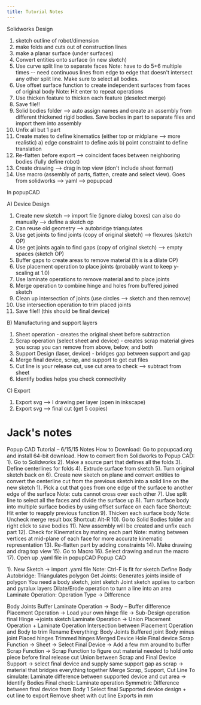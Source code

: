 ```yaml
---
title: Tutorial Notes
---
```


Solidworks Design
1) sketch outline of robot/dimension
2) make folds and cuts out of construction lines
3) make a planar surface (under surfaces)
4) Convert entities onto surface (in new sketch)
5) Use curve split line to separate faces
Note: have to do 5+6 multiple times -- need continuous lines from edge to edge that doesn't intersect any other split line. Make sure to select all bodies.
6) Use offset surface function to create independent surfaces from faces of original body
Note: Hit enter to repeat operations
7) Use thicken feature to thicken each feature (deselect merge)
8) Save file!!
9) Solid bodies folder --> auto assign names and create an assembly from different thickened rigid bodies. Save bodies in part to separate files and import them into assembly
10) Unfix all but 1 part
11) Create mates to define kinematics (either top or midplane --> more realistic)
          a) edge constraint to define axis
           b) point constraint to define translation
12) Re-flatten before export --> coincident faces between neighboring bodies (fully define robot)
12) Create drawing --> drag in top view (don't include sheet format)
13) Use macro (assembly of parts, flatten, create and select view). Goes from solidworks --> yaml --> popupcad

In popupCAD

A) Device Design
1) Create new sketch --> import file (ignore dialog boxes)
          can also do manually --> define a sketch op
2) Can reuse old geometry --> autobridge triangulates
2) Use get joints to find joints (copy of original sketch) --> flexures (sketch OP)
3) Use get joints again to find gaps (copy of original sketch) --> empty spaces (sketch OP)
4) Buffer gaps to create areas to remove material (this is a dilate OP)  
5) Use placement operation to place joints (probably want to keep y-scaling at 1.0)
6) Use laminate operations to remove material and to place joints
7) Merge operation to combine hinge and holes from buffered joined sketch
8) Clean up intersection of joints (use circles --> sketch and then remove)
9) Use intersection operation to trim placed joints
10) Save file!! (this should be final device)

B) Manufacturing and support layers
1) Sheet operation - creates the original sheet before subtraction
2) Scrap operation (select sheet and device) - creates scrap material
        gives you scrap you can remove from above, below, and both
3) Support Design (laser, device) - bridges gap between support and gap
4) Merge final device, scrap, and support to get cut files
5) Cut line is your release cut, use cut area to check --> subtract from sheet
6) Identify bodies helps you check connectivity  

C) Export
1) Export svg --> I drawing per layer (open in inkscape)
2) Export svg --> final cut (get 5 copies)

Jack's notes
===============

Popup CAD Tutorial – 6/15/15 Notes
How to Download:
Go to popupcad.org and install 64-bit download.
How to convert from Solidworks to Popup CAD:
1). Go to Solidworks
2). Make a source part that defines all the folds
3). Define centerlines for folds
4). Extrude surface from sketch
5). Turn original sketch back on
6). Create new sketch on plane and convert entities to convert the centerline cut from the previous sketch into a solid line on the new sketch
	1). Pick a cut that goes from one edge of the surface to another edge of the surface
	Note: cuts cannot cross over each other
7). Use split line to select all the faces and divide the surface up
8). Turn surface body into multiple surface bodies by using offset surface on each face
	Shortcut: Hit enter to reapply previous function
9). Thicken each surface body
	Note: Uncheck merge result box
	Shortcut: Alt-R
10). Go to Solid Bodies folder and right click to save bodies
11). New assembly will be created and unfix each part
12). Check for Kinematics by mating each part
Note: mating between vertices at mid-plane of each face for more accurate kinematic representation
13). Re-flatten part by adding constraints
14). Make drawing and drag top view
15). Go to Macro
16). Select drawing and run the macro
17). Open up .yaml file in popupCAD
Popup CAD

1). New Sketch -> import .yaml file
	Note: Ctrl-F is fit for sketch
Define Body
Autobridge: Triangulates polygon
Get Joints: Generates joints inside of polygon
You need a body sketch, joint sketch
Joint sketch applies to carbon and pyralux layers
Dilate/Erode operation to turn a line into an area
Laminate Operation: Operation Type -> Difference

Body
Joints
Buffer
Laminate Operation -> Body – Buffer difference
Placement Operation -> Load your own hinge file -> Sub-Design operation final Hinge ->joints sketch
Laminate Operation -> Union Placement Operation + Laminate Operation
Intersection between Placement Operation and Body to trim
Rename Everything:
Body
Joints
Buffered joint
Body minus joint
Placed hinges
Trimmed hinges
Merged Device
Hole
Final device
Scrap Function -> Sheet -> Select Final Device -> Add a few mm around to buffer
Scrap Function -> Scrap Function to figure out material needed to hold onto piece before final release cut
Union between Scrap and Final Device
Support -> select final device and supply same support gap as scrap -> material that bridges everything together
Merge Scrap, Support, Cut Line
To simulate: Laminate difference between supported device and cut area -> Identify Bodies
Final check: Laminate operation Symmetric Difference between final device from Body 1
Select final Supported device design + cut line to export
Remove sheet with cut line
Exports in mm
